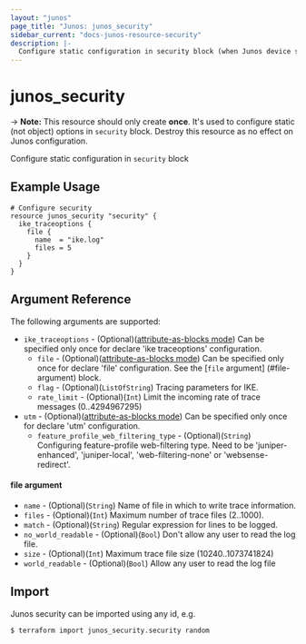 ```yaml
---
layout: "junos"
page_title: "Junos: junos_security"
sidebar_current: "docs-junos-resource-security"
description: |-
  Configure static configuration in security block (when Junos device supports it)
---
```


# junos_security

-> **Note:** This resource should only create **once**. It's used to configure static (not object) options in `security` block. Destroy this resource as no effect on Junos configuration.

Configure static configuration in `security` block

## Example Usage

```hcl
# Configure security
resource junos_security "security" {
  ike_traceoptions {
    file {
      name  = "ike.log"
      files = 5
    }
  }
}
```

## Argument Reference

The following arguments are supported:

* `ike_traceoptions` - (Optional)([attribute-as-blocks mode](https://www.terraform.io/docs/configuration/attr-as-blocks.html)) Can be specified only once for declare 'ike traceoptions' configuration.
  * `file` - (Optional)([attribute-as-blocks mode](https://www.terraform.io/docs/configuration/attr-as-blocks.html)) Can be specified only once for declare 'file' configuration. See the [`file` argument] (#file-argument) block.
  * `flag` - (Optional)(`ListOfString`) Tracing parameters for IKE.
  * `rate_limit` - (Optional)(`Int`) Limit the incoming rate of trace messages (0..4294967295)
* `utm` - (Optional)([attribute-as-blocks mode](https://www.terraform.io/docs/configuration/attr-as-blocks.html)) Can be specified only once for declare 'utm' configuration.
  * `feature_profile_web_filtering_type` - (Optional)(`String`) Configuring feature-profile web-filtering type. Need to be 'juniper-enhanced', 'juniper-local', 'web-filtering-none' or 'websense-redirect'.

#### file argument
* `name` - (Optional)(`String`) Name of file in which to write trace information.
* `files` - (Optional)(`Int`) Maximum number of trace files (2..1000).
* `match` - (Optional)(`String`) Regular expression for lines to be logged.
* `no_world_readable` - (Optional)(`Bool`) Don't allow any user to read the log file.
* `size` - (Optional)(`Int`) Maximum trace file size (10240..1073741824)
* `world_readable` - (Optional)(`Bool`) Allow any user to read the log file

## Import

Junos security can be imported using any id, e.g.

```
$ terraform import junos_security.security random
```
